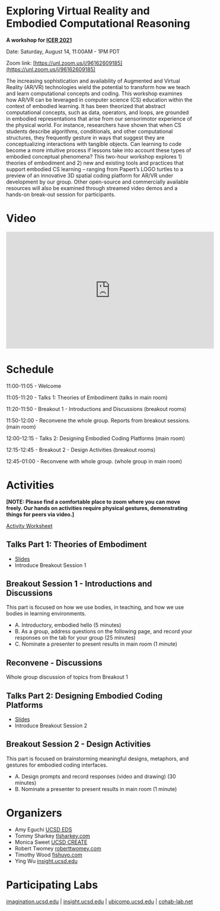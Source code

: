 # Exploring Virtual Reality and Embodied Computational Reasoning
__A workshop for [ICER 2021](https://icer2021.acm.org/info/co-located-workshops)__

Date: Saturday, August 14, 11:00AM - 1PM PDT

Zoom link: [https://unl.zoom.us/j/96162609185](https://unl.zoom.us/j/96162609185)

The increasing sophistication and availability of Augmented and Virtual Reality (AR/VR) 
technologies wield the potential to transform how we teach and learn computational concepts and 
coding. This workshop examines how AR/VR can be leveraged in computer science (CS) 
education within the context of embodied learning. It has been theorized that abstract 
computational concepts, such as data, operators, and loops, are grounded in embodied 
representations that arise from our sensorimotor experience of the physical world. For instance, 
researchers have shown that when CS students describe algorithms, conditionals, and other 
computational structures, they frequently gesture in ways that suggest they are conceptualizing 
interactions with tangible objects. Can learning to code become a more intuitive process if lessons 
take into account these types of embodied conceptual phenomena? This two-hour workshop 
explores 1) theories of embodiment and 2) new and existing tools and practices that support 
embodied CS learning – ranging from Papert’s LOGO turtles to a preview of an innovative 3D 
spatial coding platform for AR/VR under development by our group. Other open-source and 
commercially available resources will also be examined through streamed video demos and a 
hands-on break-out session for participants.

# Video

<iframe width="560" height="315" src="https://www.youtube.com/embed/lcpFvR3AXTA" title="ICER Video" frameborder="0" allow="accelerometer; autoplay; clipboard-write; encrypted-media; gyroscope; picture-in-picture" allowfullscreen=""></iframe>

# Schedule

11:00-11:05 - Welcome

11:05-11:20 - Talks 1: Theories of Embodiment (talks in main room)

11:20-11:50 - Breakout 1 - Introductions and Discussions (breakout rooms)

11:50-12:00 - Reconvene the whole group. Reports from breakout sessions. (main room)

12:00-12:15 - Talks 2: Designing Embodied Coding Platforms (main room)

12:15-12:45 - Breakout 2 - Design Activities (breakout rooms)

12:45-01:00 - Reconvene with whole group. (whole group in main room)

# Activities

__[NOTE: Please find a comfortable place to zoom where you can move freely. Our hands on activities require physical gestures, demonstrating things for peers via video.]__

[Activity Worksheet](https://docs.google.com/spreadsheets/d/1gu3POsh9EeSA69VAOoYccFEpKDbhkg8W2MC4S22liRg/edit?usp=sharing)

## Talks Part 1: Theories of Embodiment
- [Slides](https://docs.google.com/presentation/d/1EiFxeoG4nPSNgYyajG4uPY1_aq41tuBsff3-1wqK73s/edit?usp=sharing)
- Introduce Breakout Session 1

## Breakout Session 1 - Introductions and Discussions
This part is focused on how we use bodies, in teaching, and how we use bodies in learning environments.

- A. Introductory, embodied hello (5 minutes)
- B. As a group, address questions on the following page, and record your responses on the tab for your group (25 minutes)
- C. Nominate a presenter to present results in main room (1 minute)

## Reconvene - Discussions
Whole group discussion of topics from Breakout 1

## Talks Part 2: Designing Embodied Coding Platforms
- [Slides](https://docs.google.com/presentation/d/1EiFxeoG4nPSNgYyajG4uPY1_aq41tuBsff3-1wqK73s/edit?usp=sharing)
- Introduce Breakout Session 2

## Breakout Session 2 - Design Activities

This part is focused on brainstorming meaningful designs, metaphors, and gestures for embodied coding interfaces.

- A. Design prompts and record responses (video and drawing) (30 minutes)
- B. Nominate a presenter to present results in main room (1 minute)

<!--

We are soliciting participation in a set of VR-facilitated design activities and field studies from March 22-26 to support XR/AR projects at the Swartz Center for Computational Neuroscience, the [Arthur C. Clarke Center for Human Imagination](https://imagination.ucsd.edu), and the [Human-Centered and Ubiquitous Computing Lab](https://ubicomp.ucsd.edu/).

Participating students will have access to a Quest 2 for the week of Spring Break. Through design activities (10-15 minutes each) offered remotely (e.g. in their residence), students will contribute to the design of a programming platform in 3D space and of assistive health care technologies. Participant responses and performance will inform the development of our platforms. 

We will conduct Zoom-led focus groups/check-in meetings during the week and introduce VR worldbuilding methods.

[Hardware](#hardware-pickup) | [Schedule](#schedule) | [Organizers](#organizers) | [Participating Labs](#participating-labs)

# Hardware Pickup

- We will distribute Oculus Quest 2 headsets to participating students on Monday 3/22. Details TBD
- We will collect the headsets on Monday 3/29.

# Schedule
view studies [here](/Studies.md)
## Monday 3/22 (Orientation) 

Morning (in person)
- Pickup headsets from campus
  - Collect PID, verify ID
  - Each quest has a serial number
  - fill out this form

Evening (zoom+altspace)
- Altspace Hang and VR Game Night (start in zoom)
  - Start in zoom
  - Hang in Altspace
 
## Tuesday (Sketch Studies)

Morning (zoom)
- Orientation
  - How to get the PDF instructions/prompt for the studies
  - How to record videos
  - How to upload/email videos
  - How to upload/email exported Gravity Sketch
- Research tasks: 
  - Talk through the first set of research activities

## Wednesday (VR Worldbuilding)
Morning (Altspace VR)
- VR Worldbuilding
  - Tour Afterville (11am)
  - Discuss VR worldbuilding with Patrick Coleman.
- Study Checkin (zoom)
  - noon Check in on study progress, questions (zoom)

Evening (zoom)
- Clarke Center Talk
  - Cory Doctorow, Kali Wallace, and Karen Osborne (Zoom)

## Thursday (Custom App Studies)
Morning (zoom)
- Debrief on Sketching studies
- Orientation (App Studies)
  - How to install our apps to the headset
  - How to use hand tracking
  - How to record video

Evening
- participants run a second set of studies on their own time

## Friday (Debrief)
Morning (zoom) 
- Debrief on App studies. 
- Potential last check in and add more studies

## Saturday/Sunday (Free Time)
- Free time with VR for participants.

## Monday 3/29 (Drop Off)
- Equipment drop off (in person). Time TBD
  - Will do a poll to determine afternoon time
- Students return headsets on campus
-->
# Organizers

- Amy Eguchi [UCSD EDS](https://eds.ucsd.edu/discover/people/faculty/eguchi.html)
- Tommy Sharkey [tlsharkey.com](https://www.tlsharkey.com/)
- Monica Sweet [UCSD CREATE](https://create.ucsd.edu/about/people/index.html#Research-&-Evaluation)
- Robert Twomey [roberttwomey.com](https://roberttwomey.com)
- Timothy Wood [fishuyo.com](http://fishuyo.com/)
- Ying Wu [insight.ucsd.edu](https://insight.ucsd.edu)

# Participating Labs

[imagination.ucsd.edu](http://imagination.ucsd.edu) | [insight.ucsd.edu](http://insight.ucsd.edu) | [ubicomp.ucsd.edu](http://ubicomp.ucsd.edu/) | [cohab-lab.net](http://cohab-lab.net)
